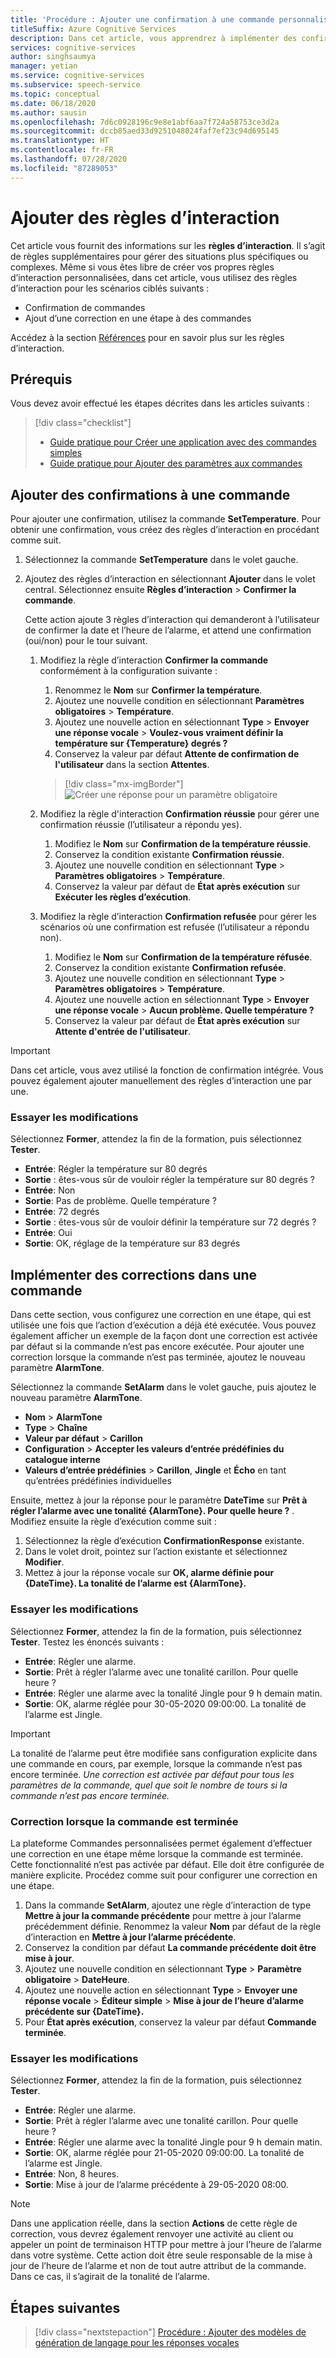 ```yaml
---
title: 'Procédure : Ajouter une confirmation à une commande personnalisée'
titleSuffix: Azure Cognitive Services
description: Dans cet article, vous apprendrez à implémenter des confirmations pour une commande dans Commandes personnalisées.
services: cognitive-services
author: singhsaumya
manager: yetian
ms.service: cognitive-services
ms.subservice: speech-service
ms.topic: conceptual
ms.date: 06/18/2020
ms.author: sausin
ms.openlocfilehash: 7d6c0928196c9e8e1abf6aa7f724a58753ce3d2a
ms.sourcegitcommit: dccb85aed33d9251048024faf7ef23c94d695145
ms.translationtype: HT
ms.contentlocale: fr-FR
ms.lasthandoff: 07/28/2020
ms.locfileid: "87289053"
---
```

# <a name="add-interaction-rules"></a>Ajouter des règles d’interaction

Cet article vous fournit des informations sur les **règles d’interaction**. Il s’agit de règles supplémentaires pour gérer des situations plus spécifiques ou complexes. Même si vous êtes libre de créer vos propres règles d’interaction personnalisées, dans cet article, vous utilisez des règles d’interaction pour les scénarios ciblés suivants :

* Confirmation de commandes
* Ajout d’une correction en une étape à des commandes

Accédez à la section [Références](./custom-commands-references.md) pour en savoir plus sur les règles d’interaction.

## <a name="prerequisites"></a>Prérequis

Vous devez avoir effectué les étapes décrites dans les articles suivants :
> [!div class="checklist"]
> * [Guide pratique pour Créer une application avec des commandes simples](./how-to-custom-commands-create-application-with-simple-commands.md)
> * [Guide pratique pour Ajouter des paramètres aux commandes](./how-to-custom-commands-add-parameters-to-commands.md)

## <a name="add-confirmations-to-a-command"></a>Ajouter des confirmations à une commande

Pour ajouter une confirmation, utilisez la commande **SetTemperature**. Pour obtenir une confirmation, vous créez des règles d’interaction en procédant comme suit.

1. Sélectionnez la commande **SetTemperature** dans le volet gauche.
1. Ajoutez des règles d’interaction en sélectionnant **Ajouter** dans le volet central. Sélectionnez ensuite **Règles d’interaction** > **Confirmer la commande**.

    Cette action ajoute 3 règles d’interaction qui demanderont à l’utilisateur de confirmer la date et l’heure de l’alarme, et attend une confirmation (oui/non) pour le tour suivant.

    1. Modifiez la règle d’interaction **Confirmer la commande** conformément à la configuration suivante :
        1. Renommez le **Nom** sur **Confirmer la température**.
        1. Ajoutez une nouvelle condition en sélectionnant **Paramètres obligatoires** > **Température**.
        1. Ajoutez une nouvelle action en sélectionnant **Type** > **Envoyer une réponse vocale** > **Voulez-vous vraiment définir la température sur {Temperature} degrés ?**
        1. Conservez la valeur par défaut **Attente de confirmation de l'utilisateur** dans la section **Attentes**.
      
         > [!div class="mx-imgBorder"]
         > ![Créer une réponse pour un paramètre obligatoire](media/custom-speech-commands/add-validation-set-temperature.png)
    

    1. Modifiez la règle d'interaction **Confirmation réussie** pour gérer une confirmation réussie (l’utilisateur a répondu yes).
      
          1. Modifiez le **Nom** sur **Confirmation de la température réussie**.
          1. Conservez la condition existante **Confirmation réussie**.
          1. Ajoutez une nouvelle condition en sélectionnant **Type** > **Paramètres obligatoires** > **Température**.
          1. Conservez la valeur par défaut de **État après exécution** sur **Exécuter les règles d’exécution**.

    1. Modifiez la règle d’interaction **Confirmation refusée** pour gérer les scénarios où une confirmation est refusée (l’utilisateur a répondu non).

          1. Modifiez le **Nom** sur **Confirmation de la température réfusée**.
          1. Conservez la condition existante **Confirmation refusée**.
          1. Ajoutez une nouvelle condition en sélectionnant **Type** > **Paramètres obligatoires** > **Température**.
          1. Ajoutez une nouvelle action en sélectionnant **Type** > **Envoyer une réponse vocale** > **Aucun problème. Quelle température ?**
          1. Conservez la valeur par défaut de **État après exécution** sur **Attente d'entrée de l'utilisateur**.

> [!IMPORTANT]
> Dans cet article, vous avez utilisé la fonction de confirmation intégrée. Vous pouvez également ajouter manuellement des règles d’interaction une par une.
   

### <a name="try-out-the-changes"></a>Essayer les modifications

Sélectionnez **Former**, attendez la fin de la formation, puis sélectionnez **Tester**.

- **Entrée**: Régler la température sur 80 degrés
- **Sortie** : êtes-vous sûr de vouloir régler la température sur 80 degrés ?
- **Entrée**: Non
- **Sortie**: Pas de problème. Quelle température ?
- **Entrée**: 72 degrés
- **Sortie** : êtes-vous sûr de vouloir définir la température sur 72 degrés ?
- **Entrée**: Oui
- **Sortie**: OK, réglage de la température sur 83 degrés


## <a name="implement-corrections-in-a-command"></a>Implémenter des corrections dans une commande

Dans cette section, vous configurez une correction en une étape, qui est utilisée une fois que l’action d’exécution a déjà été exécutée. Vous pouvez également afficher un exemple de la façon dont une correction est activée par défaut si la commande n’est pas encore exécutée. Pour ajouter une correction lorsque la commande n’est pas terminée, ajoutez le nouveau paramètre **AlarmTone**.

Sélectionnez la commande **SetAlarm** dans le volet gauche, puis ajoutez le nouveau paramètre **AlarmTone**.
        
- **Nom** > **AlarmTone**
- **Type** > **Chaîne**
- **Valeur par défaut** > **Carillon**
- **Configuration** > **Accepter les valeurs d’entrée prédéfinies du catalogue interne**
- **Valeurs d’entrée prédéfinies** > **Carillon**, **Jingle** et **Écho** en tant qu’entrées prédéfinies individuelles


Ensuite, mettez à jour la réponse pour le paramètre **DateTime** sur **Prêt à régler l’alarme avec une tonalité {AlarmTone}. Pour quelle heure ?** . Modifiez ensuite la règle d’exécution comme suit :

1. Sélectionnez la règle d’exécution **ConfirmationResponse** existante.
1. Dans le volet droit, pointez sur l’action existante et sélectionnez **Modifier**.
1. Mettez à jour la réponse vocale sur **OK, alarme définie pour {DateTime}. La tonalité de l’alarme est {AlarmTone}.**

### <a name="try-out-the-changes"></a>Essayer les modifications

Sélectionnez **Former**, attendez la fin de la formation, puis sélectionnez **Tester**.
Testez les énoncés suivants :

- **Entrée**: Régler une alarme.
- **Sortie**: Prêt à régler l’alarme avec une tonalité carillon. Pour quelle heure ?
- **Entrée**: Régler une alarme avec la tonalité Jingle pour 9 h demain matin.
- **Sortie**: OK, alarme réglée pour 30-05-2020 09:00:00. La tonalité de l’alarme est Jingle.

> [!IMPORTANT]
> La tonalité de l’alarme peut être modifiée sans configuration explicite dans une commande en cours, par exemple, lorsque la commande n’est pas encore terminée. *Une correction est activée par défaut pour tous les paramètres de la commande, quel que soit le nombre de tours si la commande n’est pas encore terminée.*

### <a name="correction-when-command-is-completed"></a>Correction lorsque la commande est terminée

La plateforme Commandes personnalisées permet également d’effectuer une correction en une étape même lorsque la commande est terminée. Cette fonctionnalité n’est pas activée par défaut. Elle doit être configurée de manière explicite. Procédez comme suit pour configurer une correction en une étape.

1. Dans la commande **SetAlarm**, ajoutez une règle d’interaction de type **Mettre à jour la commande précédente** pour mettre à jour l’alarme précédemment définie. Renommez la valeur **Nom** par défaut de la règle d’interaction en **Mettre à jour l’alarme précédente**.
1. Conservez la condition par défaut **La commande précédente doit être mise à jour**.
1. Ajoutez une nouvelle condition en sélectionnant **Type** > **Paramètre obligatoire** > **DateHeure**.
1. Ajoutez une nouvelle action en sélectionnant **Type** > **Envoyer une réponse vocale** > **Éditeur simple** > **Mise à jour de l’heure d’alarme précédente sur {DateTime}.**
1. Pour **État après exécution**, conservez la valeur par défaut **Commande terminée**.

### <a name="try-out-the-changes"></a>Essayer les modifications

Sélectionnez **Former**, attendez la fin de la formation, puis sélectionnez **Tester**.

- **Entrée**: Régler une alarme.
- **Sortie**: Prêt à régler l’alarme avec une tonalité carillon. Pour quelle heure ?
- **Entrée**: Régler une alarme avec la tonalité Jingle pour 9 h demain matin.
- **Sortie**: OK, alarme réglée pour 21-05-2020 09:00:00. La tonalité de l’alarme est Jingle.
- **Entrée**: Non, 8 heures.
- **Sortie**: Mise à jour de l’alarme précédente à 29-05-2020 08:00.

> [!NOTE]
> Dans une application réelle, dans la section **Actions** de cette règle de correction, vous devrez également renvoyer une activité au client ou appeler un point de terminaison HTTP pour mettre à jour l’heure de l’alarme dans votre système. Cette action doit être seule responsable de la mise à jour de l’heure de l’alarme et non de tout autre attribut de la commande. Dans ce cas, il s’agirait de la tonalité de l’alarme.

## <a name="next-steps"></a>Étapes suivantes

> [!div class="nextstepaction"]
> [Procédure : Ajouter des modèles de génération de langage pour les réponses vocales](./how-to-custom-commands-add-language-generation-templates.md)
